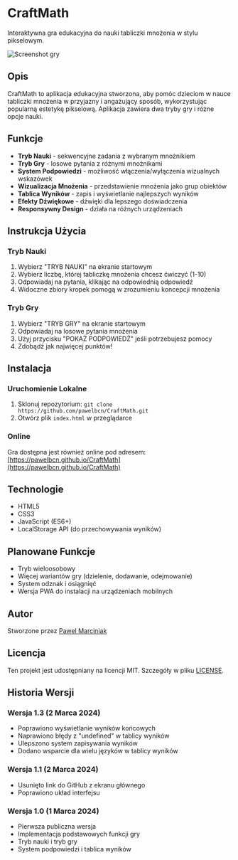 # CraftMath

Interaktywna gra edukacyjna do nauki tabliczki mnożenia w stylu pikselowym.

![Screenshot gry](screenshot.png)

## Opis

CraftMath to aplikacja edukacyjna stworzona, aby pomóc dzieciom w nauce tabliczki mnożenia w przyjazny i angażujący sposób, wykorzystując popularną estetykę pikselową. Aplikacja zawiera dwa tryby gry i różne opcje nauki.

## Funkcje

- **Tryb Nauki** - sekwencyjne zadania z wybranym mnożnikiem
- **Tryb Gry** - losowe pytania z różnymi mnożnikami
- **System Podpowiedzi** - możliwość włączenia/wyłączenia wizualnych wskazówek
- **Wizualizacja Mnożenia** - przedstawienie mnożenia jako grup obiektów
- **Tablica Wyników** - zapis i wyświetlanie najlepszych wyników
- **Efekty Dźwiękowe** - dźwięki dla lepszego doświadczenia
- **Responsywny Design** - działa na różnych urządzeniach

## Instrukcja Użycia

### Tryb Nauki
1. Wybierz "TRYB NAUKI" na ekranie startowym
2. Wybierz liczbę, której tabliczkę mnożenia chcesz ćwiczyć (1-10)
3. Odpowiadaj na pytania, klikając na odpowiednią odpowiedź
4. Widoczne zbiory kropek pomogą w zrozumieniu koncepcji mnożenia

### Tryb Gry
1. Wybierz "TRYB GRY" na ekranie startowym
2. Odpowiadaj na losowe pytania mnożenia
3. Użyj przycisku "POKAŻ PODPOWIEDŹ" jeśli potrzebujesz pomocy
4. Zdobądź jak najwięcej punktów!

## Instalacja

### Uruchomienie Lokalne
1. Sklonuj repozytorium: `git clone https://github.com/pawelbcn/CraftMath.git`
2. Otwórz plik `index.html` w przeglądarce

### Online
Gra dostępna jest również online pod adresem: [https://pawelbcn.github.io/CraftMath](https://pawelbcn.github.io/CraftMath)

## Technologie

- HTML5
- CSS3
- JavaScript (ES6+)
- LocalStorage API (do przechowywania wyników)

## Planowane Funkcje

- Tryb wieloosobowy
- Więcej wariantów gry (dzielenie, dodawanie, odejmowanie)
- System odznak i osiągnięć
- Wersja PWA do instalacji na urządzeniach mobilnych

## Autor

Stworzone przez [Pawel Marciniak](https://github.com/pawelbcn)

## Licencja

Ten projekt jest udostępniany na licencji MIT. Szczegóły w pliku [LICENSE](LICENSE).

## Historia Wersji

### Wersja 1.3 (2 Marca 2024)
- Poprawiono wyświetlanie wyników końcowych
- Naprawiono błędy z "undefined" w tablicy wyników
- Ulepszono system zapisywania wyników
- Dodano wsparcie dla wielu języków w tablicy wyników

### Wersja 1.1 (2 Marca 2024)
- Usunięto link do GitHub z ekranu głównego
- Poprawiono układ interfejsu

### Wersja 1.0 (1 Marca 2024)
- Pierwsza publiczna wersja
- Implementacja podstawowych funkcji gry
- Tryb nauki i tryb gry
- System podpowiedzi i tablica wyników
